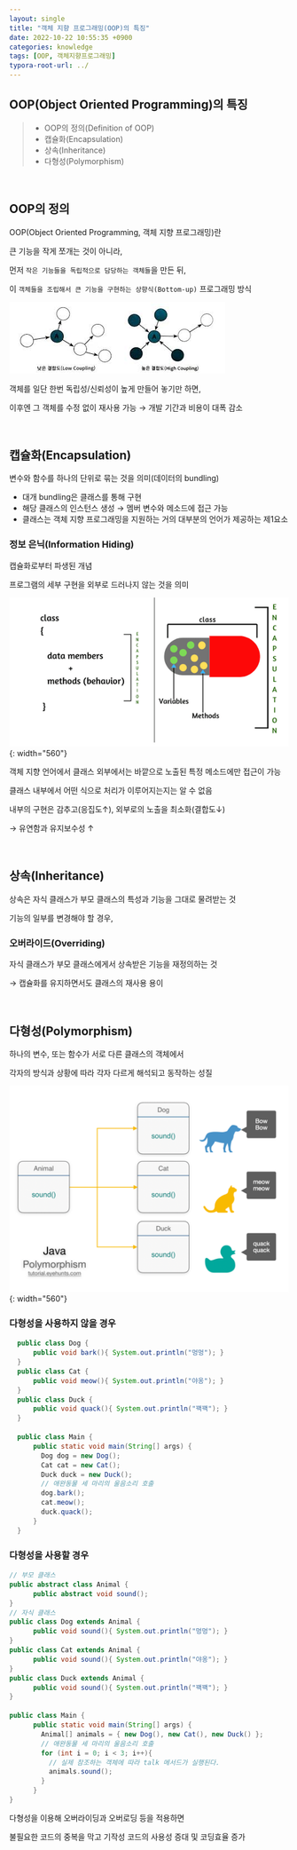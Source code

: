 ```yaml
---
layout: single
title: "객체 지향 프로그래밍(OOP)의 특징"
date: 2022-10-22 10:55:35 +0900
categories: knowledge
tags: [OOP, 객체지향프로그래밍]
typora-root-url: ../
---
```



## OOP(Object Oriented Programming)의 특징
> - OOP의 정의(Definition of OOP)
> - 캡슐화(Encapsulation)
> - 상속(Inheritance)
> - 다형성(Polymorphism)

<br>

## OOP의 정의

OOP(Object Oriented Programming, 객체 지향 프로그래밍)란 

큰 기능을 작게 쪼개는 것이 아니라, 

먼저 `작은 기능들을 독립적으로 담당하는 객체들`을 만든 뒤, 

이 `객체들을 조립해서 큰 기능을 구현하는 상향식(Bottom-up)` 프로그래밍 방식

![oop](/images/2022-10-24-characteristics-of-object-oriented-programming/oop.jpeg)

객체를 일단 한번 독립성/신뢰성이 높게 만들어 놓기만 하면, 

이후엔 그 객체를 수정 없이 재사용 가능 → 개발 기간과 비용이 대폭 감소

<br>

## 캡슐화(Encapsulation)

변수와 함수를 하나의 단위로 묶는 것을 의미(데이터의 bundling)

- 대개 bundling은 클래스를 통해 구현
- 해당 클래스의 인스턴스 생성 → 멤버 변수와 메소드에 접근 가능
- 클래스는 객체 지향 프로그래밍을 지원하는 거의 대부분의 언어가 제공하는 제1요소

### 정보 은닉(Information Hiding)

캡슐화로부터 파생된 개념

프로그램의 세부 구현을 외부로 드러나지 않는 것을 의미

![encapsulation](/images/2022-10-24-characteristics-of-object-oriented-programming/encapsulation.png){: width="560"}

객체 지향 언어에서 클래스 외부에서는 바깥으로 노출된 특정 메소드에만 접근이 가능

클래스 내부에서 어떤 식으로 처리가 이루어지는지는 알 수 없음

내부의 구현은 감추고(응집도↑), 외부로의 노출을 최소화(결합도↓) 

→ 유연함과 유지보수성 ↑

<br>

## 상속(Inheritance)

상속은 자식 클래스가 부모 클래스의 특성과 기능을 그대로 물려받는 것

기능의 일부를 변경해야 할 경우, 

### 오버라이드(Overriding)

자식 클래스가 부모 클래스에게서 상속받은 기능을 재정의하는 것

→ 캡슐화를 유지하면서도 클래스의 재사용 용이

<br>

## 다형성(Polymorphism)

하나의 변수, 또는 함수가 서로 다른 클래스의 객체에서 

각자의 방식과 상황에 따라 각자 다르게 해석되고 동작하는 성질

![polymorphism](/images/2022-10-24-characteristics-of-object-oriented-programming/polymorphism.png){: width="560"}

### 다형성을 사용하지 않을 경우
```java
  public class Dog {
      public void bark(){ System.out.println("멍멍"); }
  }
  public class Cat {
      public void meow(){ System.out.println("야옹"); }
  }
  public class Duck {
      public void quack(){ System.out.println("꽥꽥"); }
  }
  
  public class Main {
      public static void main(String[] args) {
        Dog dog = new Dog();
        Cat cat = new Cat();
        Duck duck = new Duck();
        // 애완동물 세 마리의 울음소리 호출
        dog.bark(); 
        cat.meow(); 
        duck.quack();
      }
  }
```
### 다형성을 사용할 경우
```java
// 부모 클래스
public abstract class Animal {
      public abstract void sound();
}
// 자식 클래스
public class Dog extends Animal {
      public void sound(){ System.out.println("멍멍"); }
}
public class Cat extends Animal {
      public void sound(){ System.out.println("야옹"); }
}
public class Duck extends Animal {
      public void sound(){ System.out.println("꽥꽥"); }
}

public class Main {
      public static void main(String[] args) {
        Animal[] animals = { new Dog(), new Cat(), new Duck() };
        // 애완동물 세 마리의 울음소리 호출
        for (int i = 0; i < 3; i++){
          // 실제 참조하는 객체에 따라 talk 메서드가 실행된다.
          animals.sound();
        }
      }
}
```

다형성을 이용해 오버라이딩과 오버로딩 등을 적용하면 

불필요한 코드의 중복을 막고 기작성 코드의 사용성 증대 및 코딩효율 증가

<br>
